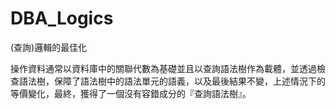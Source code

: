 # DBA_Logics
(查詢)邏輯的最佳化

操作資料通常以資料庫中的關聯代數為基礎並且以查詢語法樹作為載體，並透過檢查語法樹，保障了語法樹中的語法單元的語義，以及最後結果不變，上述情況下的等價變化，最終，獲得了一個沒有容錯成分的『查詢語法樹』。
